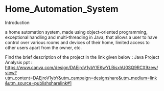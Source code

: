 # Home_Automation_System

Introduction

a home automation system, made using object-oriented programming, exceptional handling and multi-threading in Java, that allows a user to have control over various rooms and devices of their home, limited access to other users apart from the owner, etc.

Find the brief description of the project in the link given below : 
Java Project Analysis ppt : https://www.canva.com/design/DAEjroV1ybY/EKwYLBisxhU0SQ9RCX9zew/view?utm_content=DAEjroV1ybY&utm_campaign=designshare&utm_medium=link&utm_source=publishsharelink#1
